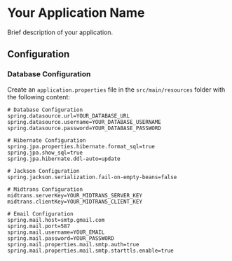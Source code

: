 # Your Application Name

Brief description of your application.

## Configuration

### Database Configuration

Create an `application.properties` file in the `src/main/resources` folder with the following content:

```properties
# Database Configuration
spring.datasource.url=YOUR_DATABASE_URL
spring.datasource.username=YOUR_DATABASE_USERNAME
spring.datasource.password=YOUR_DATABASE_PASSWORD

# Hibernate Configuration
spring.jpa.properties.hibernate.format_sql=true
spring.jpa.show_sql=true
spring.jpa.hibernate.ddl-auto=update

# Jackson Configuration
spring.jackson.serialization.fail-on-empty-beans=false

# Midtrans Configuration
midtrans.serverKey=YOUR_MIDTRANS_SERVER_KEY
midtrans.clientKey=YOUR_MIDTRANS_CLIENT_KEY

# Email Configuration
spring.mail.host=smtp.gmail.com
spring.mail.port=587
spring.mail.username=YOUR_EMAIL
spring.mail.password=YOUR_PASSWORD
spring.mail.properties.mail.smtp.auth=true
spring.mail.properties.mail.smtp.starttls.enable=true
